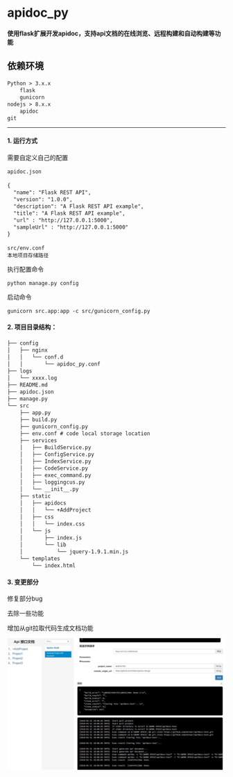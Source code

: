 apidoc_py
=====
#### 使用flask扩展开发apidoc，支持api文档的在线浏览、远程构建和自动构建等功能

依赖环境
--------
```
Python > 3.x.x  
    flask
    gunicorn   
nodejs > 8.x.x  
    apidoc
git
```


------
#### 1. 运行方式
需要自定义自己的配置

```
apidoc.json

{
  "name": "Flask REST API",
  "version": "1.0.0",
  "description": "A Flask REST API example",
  "title": "A Flask REST API example",
  "url" : "http://127.0.0.1:5000",
  "sampleUrl" : "http://127.0.0.1:5000"
}

src/env.conf
本地项目存储路径
```
执行配置命令

```
python manage.py config
```

启动命令

```
gunicorn src.app:app -c src/gunicorn_config.py
```


#### 2. 项目目录结构：
```
├── config
│   ├── nginx
│   │   └── conf.d
│   │       └── apidoc_py.conf
├── logs
│   └── xxxx.log
├── README.md
├── apidoc.json
├── manage.py
└── src
    ├── app.py
    ├── build.py
    ├── gunicorn_config.py
    ├── env.conf # code local storage location
    ├── services
    │   ├── BuildService.py
    │   ├── ConfigService.py
    │   ├── IndexService.py
    │   ├── CodeService.py    
    │   ├── exec_command.py    
    │   ├── loggingcus.py    
    │   └── __init__.py
    ├── static
    │   ├── apidocs
    │   │   └── +AddProject
    │   ├── css
    │   │   └── index.css
    │   └── js
    │       ├── index.js
    │       └── lib
    │           └── jquery-1.9.1.min.js
    └── templates
        └── index.html
```
#### 3. 变更部分
修复部分bug

去除一些功能

增加从git拉取代码生成文档功能

![Example Screenshot](example.jpg "")
